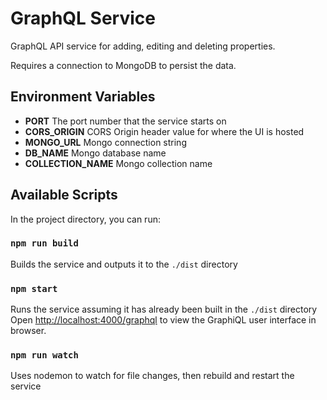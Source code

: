 # GraphQL Service

GraphQL API service for adding, editing and deleting properties.

Requires a connection to MongoDB to persist the data.

## Environment Variables

- **PORT** The port number that the service starts on 
- **CORS_ORIGIN** CORS Origin header value for where the UI is hosted
- **MONGO_URL** Mongo connection string
- **DB_NAME** Mongo database name
- **COLLECTION_NAME** Mongo collection name

## Available Scripts

In the project directory, you can run:

### `npm run build`

Builds the service and outputs it to the `./dist` directory

### `npm start`

Runs the service assuming it has already been built in the `./dist` directory\
Open [http://localhost:4000/graphql](http://localhost:4000/graphql) to view the GraphiQL user interface in browser.

### `npm run watch`

Uses nodemon to watch for file changes, then rebuild and restart the service
